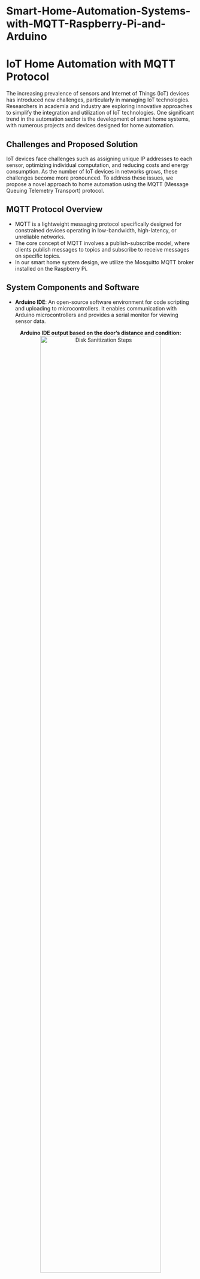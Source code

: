 # Smart-Home-Automation-Systems-with-MQTT-Raspberry-Pi-and-Arduino
# IoT Home Automation with MQTT Protocol

The increasing prevalence of sensors and Internet of Things (IoT) devices has introduced new challenges, particularly in managing IoT technologies. Researchers in academia and industry are exploring innovative approaches to simplify the integration and utilization of IoT technologies. One significant trend in the automation sector is the development of smart home systems, with numerous projects and devices designed for home automation.

## Challenges and Proposed Solution
IoT devices face challenges such as assigning unique IP addresses to each sensor, optimizing individual computation, and reducing costs and energy consumption. As the number of IoT devices in networks grows, these challenges become more pronounced. To address these issues, we propose a novel approach to home automation using the MQTT (Message Queuing Telemetry Transport) protocol.

## MQTT Protocol Overview
- MQTT is a lightweight messaging protocol specifically designed for constrained devices operating in low-bandwidth, high-latency, or unreliable networks.
- The core concept of MQTT involves a publish-subscribe model, where clients publish messages to topics and subscribe to receive messages on specific topics.
- In our smart home system design, we utilize the Mosquitto MQTT broker installed on the Raspberry Pi.

## System Components and Software
- **Arduino IDE**: An open-source software environment for code scripting and uploading to microcontrollers. It enables communication with Arduino microcontrollers and provides a serial monitor for viewing sensor data.
  
<p align="center">
<b>Arduino IDE output based on the door’s distance and condition:</b>  <br />
<img src="https://i.imgur.com/MIkRSEZ.png" height="80%" width="80%" alt="Disk Sanitization Steps"/>
</p>
<br /><br /><br />
<p align="center"><b>Arduino IDE output based on the temperature and light’s condition:</b> <br />
<img src="https://i.imgur.com/Isoijjq.png" height="80%" width="80%" alt="Disk Sanitization Steps"/></p>
<br /><br /><br /> 

- **MQTT Broker (Mosquitto)**: The Mosquitto MQTT broker serves as the central hub for receiving, filtering, and distributing messages between IoT devices and clients. In our system, it runs on the Raspberry Pi.
<p align="center"><b>Raspberry Pi as a Broker:</b> <br />
<img src="https://i.imgur.com/xAm47ZK.png" height="50%" width="50%" alt="Disk Sanitization Steps"/></p>
<br /><br /><br /> 
  
- **Python**: We implement various MQTT protocol features using Python, a high-level general-purpose programming language. Python libraries such as `paho-mqtt`, `tkinter` (for GUI), and `matplotlib` are utilized for developing the subscriber, subscriber dashboard, and control functionalities.
  
<p align="center"><b>Two publishers publishing data simultaneously:</b> <br />
<img src="https://i.imgur.com/KcMVd1v.png" height="80%" width="80%" alt="Disk Sanitization Steps"/></p>
<br /><br /><br /> 
<p align="center"><b>The console output of the subscriber:</b> <br />
<img src="https://i.imgur.com/Bzz9KOp.png" height="80%" width="80%" alt="Disk Sanitization Steps"/></p>
<br /><br /><br /> 

## Interactive Dashboard
We create a custom interactive Graphical User Interface (GUI) using Python to visualize and display real-time data received from publishers via the MQTT broker. The GUI includes two distinct interfaces:
- **Master Subscriber GUI**: Displays data from all subscribed topics.
  
- **Individual Subscriber GUI**: Allows users to select specific topics using toggle buttons for customized data visualization.
<p align="center"><b>Arduino IDE output based on the temperature and light’s condition:</b> <br />
<img src="https://i.imgur.com/DMU4O2n.png" height="80%" width="80%" alt="Disk Sanitization Steps"/></p>
<br /><br /><br /> 

## Technology Integration
The system integrates Arduino microcontrollers for sensor data collection:
- **Ultrasonic Sensor and Buzzer**: Connected to pins 13 and 14 on the first Arduino.
<p align="center"><b>Ultrasonic sensor and Buzzer:</b> <br />
<img src="https://i.imgur.com/zvpfwEP.jpeg" height="80%" width="80%" alt="Disk Sanitization Steps"/></p>
<br /><br /><br /> 
  
- **Light and Temperature Sensor, LED, and Fan**: Connected to pins A0, A2, 6, and 11 on the second Arduino.
<p align="center"><b>Light and temperature sensor, LED and fan:</b> <br />
<img src="https://i.imgur.com/Kp4YfKi.jpeg" height="80%" width="80%" alt="Disk Sanitization Steps"/></p>
<br /><br /><br /> 

## Results and Observations
- **Real-time Monitoring**: Graphical representations of door status (Open/Close), temperature, light conditions, and door distance are displayed through the GUI.
  
- **Sensor Readings**: Instantaneous changes in the environment, such as temperature fluctuations and door status transitions, are accurately captured and displayed.
  
- **Console Outputs**: The system showcases the asynchronous data publishing by two distinct publishers, reflecting the real-time status of the lamp, temperature, door distance, and door condition ("opened" or "closed").

## Conclusion
Our experiment highlights the effectiveness of the MQTT protocol in conjunction with Raspberry Pi as a lightweight solution for home automation. The system demonstrates minimal bandwidth consumption, energy efficiency, and centralized control with a single IP address for all devices. Future directions include investigating the security aspects of the Mosquitto MQTT broker and conducting comparative studies on MQTT's efficiency and energy consumption compared to other messaging models.

<!--
 ```diff
- text in red
+ text in green
! text in orange
# text in gray
@@ text in purple (and bold)@@
```
--!>
